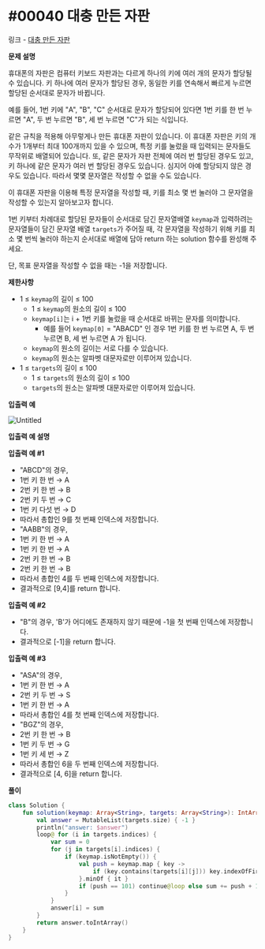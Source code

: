 # #00040 대충 만든 자판

링크 - [대충 만든 자판](https://school.programmers.co.kr/learn/courses/30/lessons/160586)

**문제 설명**

휴대폰의 자판은 컴퓨터 키보드 자판과는 다르게 하나의 키에 여러 개의 문자가 할당될 수 있습니다. 키 하나에 여러 문자가 할당된 경우, 동일한 키를 연속해서 빠르게 누르면 할당된 순서대로 문자가 바뀝니다.

예를 들어, 1번 키에 "A", "B", "C" 순서대로 문자가 할당되어 있다면 1번 키를 한 번 누르면 "A", 두 번 누르면 "B", 세 번 누르면 "C"가 되는 식입니다.

같은 규칙을 적용해 아무렇게나 만든 휴대폰 자판이 있습니다. 이 휴대폰 자판은 키의 개수가 1개부터 최대 100개까지 있을 수 있으며, 특정 키를 눌렀을 때 입력되는 문자들도 무작위로 배열되어 있습니다. 또, 같은 문자가 자판 전체에 여러 번 할당된 경우도 있고, 키 하나에 같은 문자가 여러 번 할당된 경우도 있습니다. 심지어 아예 할당되지 않은 경우도 있습니다. 따라서 몇몇 문자열은 작성할 수 없을 수도 있습니다.

이 휴대폰 자판을 이용해 특정 문자열을 작성할 때, 키를 최소 몇 번 눌러야 그 문자열을 작성할 수 있는지 알아보고자 합니다.

1번 키부터 차례대로 할당된 문자들이 순서대로 담긴 문자열배열 `keymap`과 입력하려는 문자열들이 담긴 문자열 배열 `targets`가 주어질 때, 각 문자열을 작성하기 위해 키를 최소 몇 번씩 눌러야 하는지 순서대로 배열에 담아 return 하는 solution 함수를 완성해 주세요.

단, 목표 문자열을 작성할 수 없을 때는 -1을 저장합니다.

****제한사항****

- 1 ≤ `keymap`의 길이 ≤ 100
    - 1 ≤ `keymap`의 원소의 길이 ≤ 100
    - `keymap[i]`는 i + 1번 키를 눌렀을 때 순서대로 바뀌는 문자를 의미합니다.
        - 예를 들어 `keymap[0]` = "ABACD" 인 경우 1번 키를 한 번 누르면 A, 두 번 누르면 B, 세 번 누르면 A 가 됩니다.
    - `keymap`의 원소의 길이는 서로 다를 수 있습니다.
    - `keymap`의 원소는 알파벳 대문자로만 이루어져 있습니다.
- 1 ≤ `targets`의 길이 ≤ 100
    - 1 ≤ `targets`의 원소의 길이 ≤ 100
    - `targets`의 원소는 알파벳 대문자로만 이루어져 있습니다.

****입출력 예****

![Untitled](https://user-images.githubusercontent.com/105714784/221064348-8addf7a8-7543-4674-af73-81252c84ae84.png)

****입출력 예 설명****

**입출력 예 #1**

- "ABCD"의 경우,
- 1번 키 한 번 → A
- 2번 키 한 번 → B
- 2번 키 두 번 → C
- 1번 키 다섯 번 → D
- 따라서 총합인 9를 첫 번째 인덱스에 저장합니다.
- "AABB"의 경우,
- 1번 키 한 번 → A
- 1번 키 한 번 → A
- 2번 키 한 번 → B
- 2번 키 한 번 → B
- 따라서 총합인 4를 두 번째 인덱스에 저장합니다.
- 결과적으로 [9,4]를 return 합니다.

**입출력 예 #2**

- "B"의 경우, 'B'가 어디에도 존재하지 않기 때문에 -1을 첫 번째 인덱스에 저장합니다.
- 결과적으로 [-1]을 return 합니다.

**입출력 예 #3**

- "ASA"의 경우,
- 1번 키 한 번 → A
- 2번 키 두 번 → S
- 1번 키 한 번 → A
- 따라서 총합인 4를 첫 번째 인덱스에 저장합니다.
- "BGZ"의 경우,
- 2번 키 한 번 → B
- 1번 키 두 번 → G
- 1번 키 세 번 → Z
- 따라서 총합인 6을 두 번째 인덱스에 저장합니다.
- 결과적으로 [4, 6]을 return 합니다.

**풀이**

```kotlin
class Solution {
    fun solution(keymap: Array<String>, targets: Array<String>): IntArray {
        val answer = MutableList(targets.size) { -1 }
        println("answer: $answer")
        loop@ for (i in targets.indices) {
            var sum = 0
            for (j in targets[i].indices) {
                if (keymap.isNotEmpty()) {
                    val push = keymap.map { key ->
                        if (key.contains(targets[i][j])) key.indexOfFirst { it == targets[i][j] } else 101
                    }.minOf { it }
                    if (push == 101) continue@loop else sum += push + 1
                }
            }
            answer[i] = sum
        }
        return answer.toIntArray()
    }
}
```
